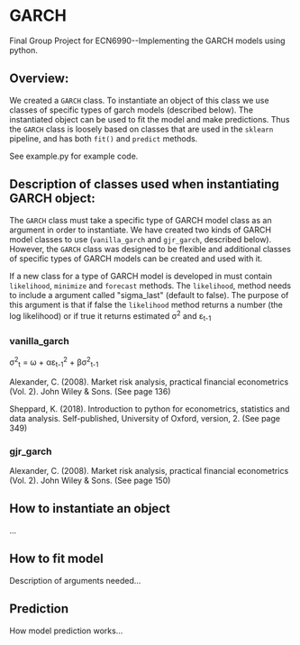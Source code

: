 # GARCH

Final Group Project for ECN6990--Implementing the GARCH models using python. 

## Overview:

We created a `GARCH` class. To instantiate an object of this class we use classes of specific types of garch models (described below). The instantiated object can be used to fit the model and make predictions. Thus the `GARCH` class is loosely based on classes that are used in the `sklearn` pipeline, and has both `fit()` and `predict` methods. 

See example.py for example code. 

## Description of classes used when instantiating GARCH object: 

The `GARCH` class must take a specific type of GARCH model class as an argument in order to instantiate. We have created two kinds of GARCH model classes to use (`vanilla_garch` and `gjr_garch`, described below). However, the `GARCH` class was designed to be flexible and  additional classes of specific types of GARCH models can be created and used with it. 

If a new class for a type of GARCH model is developed in must contain `likelihood`, `minimize` and `forecast` methods. 
The `likelihood`, method needs to include a argument called "sigma_last" (default to false). The purpose of this argument is that if false the `likelihood` method returns a number (the log likelihood) or if true it returns estimated &sigma;<sup>2</sup> and &epsilon;<sub>t-1</sub>

### vanilla_garch

&sigma;<sup>2</sup><sub>t</sub> = &omega; + &alpha;&epsilon;<sub>t-1</sub><sup>2</sup> + &beta;&sigma;<sup>2</sup><sub>t-1</sub>

Alexander, C. (2008). Market risk analysis, practical financial econometrics (Vol. 2). John Wiley & Sons. (See page 136)

Sheppard, K. (2018). Introduction to python for econometrics, statistics and data analysis. Self-published, University of Oxford, version, 2. (See page 349)


### gjr_garch

Alexander, C. (2008). Market risk analysis, practical financial econometrics (Vol. 2). John Wiley & Sons. (See page 150)


## How to instantiate an object

...

## How to fit model

Description of arguments needed...

## Prediction

How model prediction works...


